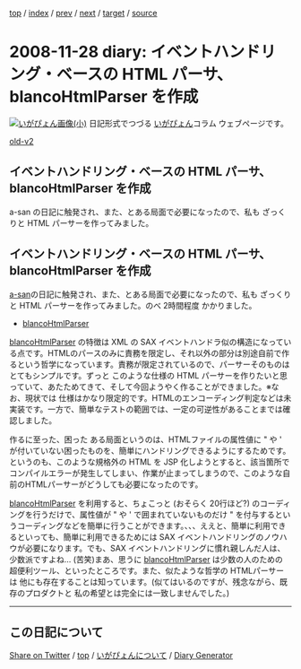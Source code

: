 [top](../index.html) 
 / [index](index.html) 
 / [prev](ig081126.html) 
 / [next](ig081129.html) 
 / [target](https://igapyon.github.io/diary/2008/ig081128.html) 
 / [source](https://github.com/igapyon/diary/blob/gh-pages/2008/ig081128.src.md) 

2008-11-28 diary: イベントハンドリング・ベースの HTML パーサ、blancoHtmlParser を作成
=====================================================================================================
[![いがぴょん画像(小)](https://igapyon.github.io/diary/images/iga200306s.jpg "いがぴょん")](https://igapyon.github.io/diary/memo/memoigapyon.html) 日記形式でつづる [いがぴょん](https://igapyon.github.io/diary/memo/memoigapyon.html)コラム ウェブページです。

[old-v2](ig081128-orig.html)

## イベントハンドリング・ベースの HTML パーサ、blancoHtmlParser を作成

a-san の日記に触発され、また、とある局面で必要になったので、私も ざっくりと HTML パーサーを作ってみました。


## イベントハンドリング・ベースの HTML パーサ、blancoHtmlParser を作成

[a-san](http://d.hatena.ne.jp/a-san/)の日記に触発され、また、とある局面で必要になったので、私も ざっくりと HTML パーサーを作ってみました。のべ
2時間程度 かかりました。

* [blancoHtmlParser](http://www.igapyon.jp/blanco/blancodownload.html#blancoHtmlParser)

[blancoHtmlParser](http://www.igapyon.jp/blanco/blancodownload.html#blancoHtmlParser) の特徴は XML の SAX イベントハンドラ似の構造になっている点です。HTMLのパースのみに責務を限定し、それ以外の部分は別途自前で作るという哲学になっています。責務が限定されているので、パーサーそのものはとてもシンプルです。ずっと このような仕様の HTML パーサーを作りたいと思っていて、あたためてきて、そして今回ようやく作ることができました。※なお、現状では 仕様はかなり限定的です。HTMLのエンコーディング判定などは未実装です。一方で、簡単なテストの範囲では、一定の可逆性があることまでは確認しました。

作るに至った、困った ある局面というのは、HTMLファイルの属性値に " や ' が付いていない困ったものを、簡単にハンドリングできるようにするためです。というのも、このような規格外の
HTML を JSP 化しようとすると、該当箇所でコンパイルエラーが発生してしまい、作業が止まってしまうので、このような自前のHTMLパーサーがどうしても必要になったのです。

[blancoHtmlParser](http://www.igapyon.jp/blanco/blancodownload.html#blancoHtmlParser) を利用すると、ちょこっと (おそらく 20行ほど?) のコーディングを行うだけで、属性値が
" や ' で囲まれていないものだけ " を付与するというコーディングなどを簡単に行うことができます。、、、ええと、簡単に利用できるといっても、簡単に利用できるためには
SAX イベントハンドリングのノウハウが必要になります。でも、SAX イベントハンドリングに慣れ親しんだ人は、少数派ですよね… (苦笑)まあ、思うに [blancoHtmlParser](http://www.igapyon.jp/blanco/blancodownload.html#blancoHtmlParser) は少数の人のための 超便利ツール、といったところです。また、似たような哲学の HTMLパーサーは 他にも存在することは知っています。(似てはいるのですが、残念ながら、既存のプロダクトと 私の希望とは完全には一致しませんでした。)


----------------------------------------------------------------------------------------------------

## この日記について

[Share on Twitter](https://twitter.com/intent/tweet?hashtags=igapyon%2Cdiary%2C%E3%81%84%E3%81%8C%E3%81%B4%E3%82%87%E3%82%93&text=%E3%82%A4%E3%83%99%E3%83%B3%E3%83%88%E3%83%8F%E3%83%B3%E3%83%89%E3%83%AA%E3%83%B3%E3%82%B0%E3%83%BB%E3%83%99%E3%83%BC%E3%82%B9%E3%81%AE+HTML+%E3%83%91%E3%83%BC%E3%82%B5%E3%80%81blancoHtmlParser+%E3%82%92%E4%BD%9C%E6%88%90&url=https%3A%2F%2Figapyon.github.io%2Fdiary%2F2008%2Fig081128.html) / [top](../index.html) / [いがぴょんについて](https://igapyon.github.io/diary/memo/memoigapyon.html) / [Diary Generator](https://github.com/igapyon/igapyonv3)
